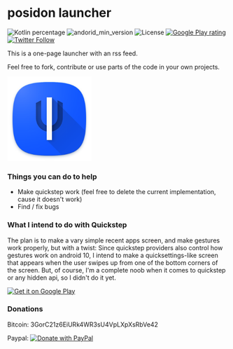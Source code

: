 # posidon launcher
![Kotlin percentage](https://img.shields.io/badge/kotlin-100%25-6779F6)
![andorid_min_version](https://img.shields.io/badge/minSdk-21-3DDC84)
![License](https://img.shields.io/github/license/leoxshn/posidonLauncher?color=ff8800)
[![Google Play rating](https://img.shields.io/endpoint?color=00D1FF&label=rating&url=https://api-playstore.rajkumaar.co.in/rating?id=posidon.launcher)](https://play.google.com/store/apps/details?id=posidon.launcher)
[![Twitter Follow](https://img.shields.io/twitter/follow/posidon?style=social)](https://twitter.com/posidon)

This is a one-page launcher with an rss feed.

Feel free to fork, contribute or use parts of the code in your own projects.

<img width=192px src="/fastlane/metadata/android/en-US/images/icon.png"/>

### Things you can do to help
- Make quickstep work (feel free to delete the current implementation, cause it doesn't work)
- Find / fix bugs

### What I intend to do with Quickstep
The plan is to make a vary simple recent apps screen, and make gestures work properly, but with a twist:
Since quickstep providers also control how gestures work on android 10, I intend to make a quicksettings-like screen that appears when the user swipes up from one of the bottom corners of the screen. But, of course, I'm a complete noob when it comes to quickstep or any hidden api, so I didn't do it yet.


<a href="https://play.google.com/store/apps/details?id=posidon.launcher">
<img height="72" alt="Get it on Google Play" src="https://play.google.com/intl/en_us/badges/images/generic/en_badge_web_generic.png" /></a>

### Donations

Bitcoin: 3GorC21z6EiURk4WR3sU4VpLXpXsRbVe42

Paypal:
<a href="https://www.paypal.com/cgi-bin/webscr?cmd=_s-xclick&hosted_button_id=HGZADEVYSUZAY&source=url">
<img alt="Donate with PayPal" src="https://www.paypalobjects.com/en_US/i/btn/btn_donate_SM.gif"/>
</a>

